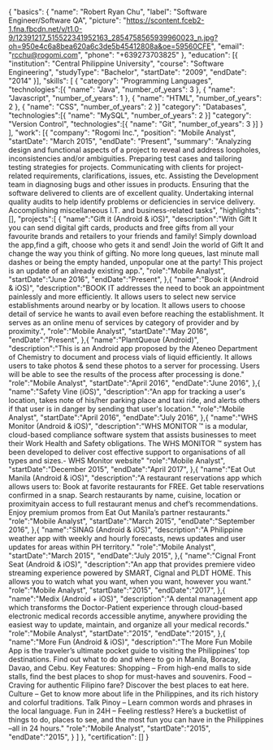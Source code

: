 {
  "basics": {
    "name": "Robert Ryan Chu",
    "label": "Software Engineer/Software QA",
    "picture": "https://scontent.fceb2-1.fna.fbcdn.net/v/t1.0-9/12391217_515522341952163_2854758565939960023_n.jpg?oh=950e4c6a8bea620a6c3de5b45412808a&oe=59560CFE",
    "email": "rcchu@rogomi.com",
    "phone": "+639273703825"
  },
  "education": [{
    "institution": "Central Philippine University",
    "course": "Software Engineering",
    "studyType": "Bachelor",
    "startDate": "2009",
    "endDate": "2014"
  }],
  "skills": [
    {
      "category": "Programming Languages",
      "technologies":[{
        "name": "Java",
        "number_of_years": 3
      }, {
        "name": "Javascript",
        "number_of_years": 1
      }, {
        "name": "HTML",
        "number_of_years": 2
      }, {
        "name": "CSS",
        "number_of_years": 2
	  }]
	  "category": "Databases",
      "technologies":[{
        "name": "MySQL",
        "number_of_years": 2
      }]
	  "category": "Version Control",
      "technologies":[{
        "name": "Git",
        "number_of_years": 3
      }]
    }
  ],
  "work": [{
    "company": "Rogomi Inc.",
    "position": "Mobile Analyst",
    "startDate": "March 2015",
    "endDate": "Present",
    "summary": "Analyzing design and functional aspects of a project to reveal and address loopholes, inconsistencies and/or ambiguities. Preparing test cases and tailoring testing strategies for projects. Communicating with clients for project-related requirements, clarifications, issues, etc. Assisting the Development team in diagnosing bugs and other issues in products. Ensuring that the software delivered to clients are of excellent quality. Undertaking internal quality audits to help identify problems or deficiencies in service delivery. Accomplishing miscellaneous I.T. and business-related tasks",
    "highlights": [],
    "projects":[
      {
        "name":"Gift it (Android & iOS)",
        "description":"With Gift It you can send digital gift cards, products and free gifts from all your favourite brands and retailers to your friends and family! Simply download the app,find a gift, choose who gets it and send! Join the world of Gift It and change the way you think of gifting. No more long queues, last minute mall dashes or being the empty handed, unpopular one at the party! This project is an update of an already existing app.",
        "role":"Mobile Analyst",
        "startDate":"June 2016",
        "endDate":"Present",
      },{
        "name":"Book it (Android & iOS)",
        "description":"BOOK IT addresses the need to book an appointment painlessly and more efficiently. It allows users to select new service establishments around nearby or by location. It allows users to choose detail of service he wants to avail even before reaching the establishment. It serves as an online menu of services by category of provider and by proximity.",
        "role":"Mobile Analyst",
        "startDate":"May 2016",
        "endDate":"Present",
      },{
        "name":"PlantQueue (Android)",
        "description":"This is an Android app proposed by the Ateneo Department of Chemistry to document and process vials of liquid efficiently. It allows users to take photos & send these photos to a server for processing. Users will be able to see the results of the process after processing is done."
        "role":"Mobile Analyst",
        "startDate":"April 2016",
        "endDate":"June 2016",
      },{
        "name":"Safety Vine (iOS)",
        "description":"An app for tracking a user's location, takes note of his/her parking place and taxi ride, and alerts others if that user is in danger by sending that user's location."
        "role":"Mobile Analyst",
        "startDate":"April 2016",
        "endDate":"July 2016",
      },{
        "name":"WHS Monitor (Android & iOS)",
        "description":"WHS MONITOR ™ is a modular, cloud-based compliance software system that assists businesses to meet their Work Health and Safety obligations. The WHS MONITOR ™ system has been developed to deliver cost effective support to organisations of all types and sizes.- WHS Monitor website"
        "role":"Mobile Analyst",
        "startDate":"December 2015",
        "endDate":"April 2017",
      },{
        "name":"Eat Out Manila (Android & iOS)",
        "description":"A restaurant reservations app which allows users to:  Book at favorite restaurants for FREE. Get table reservations confirmed in a snap. Search restaurants by name, cuisine, location or proximityain access to full restaurant menus and chef’s recommendations. Enjoy premium promos from Eat Out Manila’s partner restaurants."
        "role":"Mobile Analyst",
        "startDate":"March 2015",
        "endDate":"September 2016",
      },{
        "name":"SINAG (Android & iOS)",
        "description":"A Philippine weather app with weekly and hourly forecasts, news updates and user updates for areas within PH territory."
        "role":"Mobile Analyst",
        "startDate":"March 2015",
        "endDate":"July 2015",
      },{
        "name":"Cignal Front Seat (Android & iOS)",
        "description":"An app that provides premiere video streaming experience powered by SMART, Cignal and PLDT HOME. This allows you to watch what you want, when you want, however you want."
        "role":"Mobile Analyst",
        "startDate":"2015",
        "endDate":"2017",
      },{
        "name":"Medix (Android + iOS)",
        "description":"A dental management app which transforms the Doctor-Patient experience through cloud-based electronic medical records accessible anytime, anywhere providing the easiest way to update, maintain, and organize all your medical records."
        "role":"Mobile Analyst",
        "startDate":"2015",
        "endDate":"2015",
      },{
        "name":"More Fun (Android & iOS)",
        "description":"The More Fun Mobile App is the traveler’s ultimate pocket guide to visiting the Philippines’ top destinations. Find out what to do and where to go in Manila, Boracay, Davao, and Cebu. Key Features: Shopping – From high-end malls to side stalls, find the best places to shop for must-haves and souvenirs. Food – Craving for authentic Filipino fare? Discover the best places to eat here.  Culture – Get to know more about life in the Philippines, and its rich history and colorful traditions. Talk Pinoy – Learn common words and phrases in the local language. Fun in 24H – Feeling restless? Here’s a bucketlist of things to do, places to see, and the most fun you can have in the Philippines –all in 24 hours."
        "role":"Mobile Analyst",
        "startDate":"2015",
        "endDate":"2015",
      }
    ]
  },
  "certification": []
}
